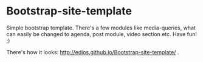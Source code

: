 # Bootstrap-site-template
Simple bootstrap template. There's a few modules like media-queries, what can easily be changed to agenda, post module, video section etc. Have fun! ;)

There's how it looks: http://edios.github.io/Bootstrap-site-template/ .
